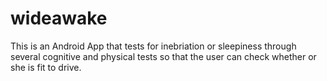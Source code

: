 # wideawake
This is an Android App that tests for inebriation or sleepiness through several cognitive and physical tests so that the user can check whether or she is fit to drive.

